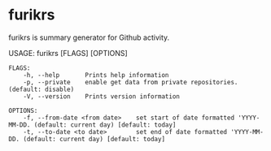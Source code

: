 # furikrs
furikrs is summary generator for Github activity. 

USAGE:
    furikrs [FLAGS] [OPTIONS]

```
FLAGS:
    -h, --help       Prints help information
    -p, --private    enable get data from private repositories. (default: disable)
    -V, --version    Prints version information

OPTIONS:
    -f, --from-date <from date>    set start of date formatted 'YYYY-MM-DD. (default: current day) [default: today]
    -t, --to-date <to date>        set end of date formatted 'YYYY-MM-DD. (default: current day) [default: today]
```
